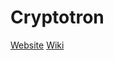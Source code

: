 Cryptotron
==========

[Website](https://cryptotron-core.github.io/cryptotron)
[Wiki](https://github.com/cryptotron-core/cryptotron/wiki)

